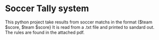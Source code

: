 # Soccer Tally system

This python project take results from soccer matchs in the format {$team $score, $team $score}
It is read from a .txt file and printed to sandard out.
The rules are found in the attached pdf.
